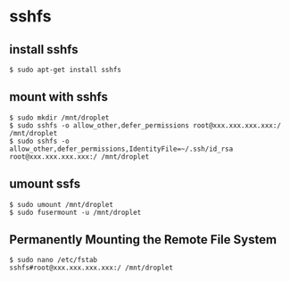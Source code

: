sshfs
=====

## install sshfs

    $ sudo apt-get install sshfs

## mount with sshfs

    $ sudo mkdir /mnt/droplet
    $ sudo sshfs -o allow_other,defer_permissions root@xxx.xxx.xxx.xxx:/ /mnt/droplet
    $ sudo sshfs -o allow_other,defer_permissions,IdentityFile=~/.ssh/id_rsa root@xxx.xxx.xxx.xxx:/ /mnt/droplet

## umount ssfs

    $ sudo umount /mnt/droplet
    $ sudo fusermount -u /mnt/droplet

## Permanently Mounting the Remote File System

    $ sudo nano /etc/fstab
    sshfs#root@xxx.xxx.xxx.xxx:/ /mnt/droplet
